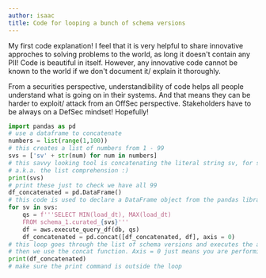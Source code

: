 ```yaml
---
author: isaac
title: Code for looping a bunch of schema versions
---
```


My first code explanation! I feel that it is very helpful to share innovative approches to solving problems to the world, as long it doesn't contain any PII!
Code is beautiful in itself. However, any innovative code cannot be known to the world if we don't document it/ explain it thoroughly.

From a securities perspective, understandibility of code helps all people understand what is going on in their systems. And that means they can be harder to exploit/ attack from an OffSec perspective. Stakeholders have to be always on a DefSec mindset! Hopefully!

```python
import pandas as pd
# use a dataframe to concatenate
numbers = list(range(1,100))
# this creates a list of numbers from 1 - 99
svs = ['sv' + str(num) for num in numbers]
# this savvy looking tool is concatenating the literal string sv, for schema version to all the strings
# a.k.a. the list comprehension :)
print(svs)
# print these just to check we have all 99
df_concatenated = pd.DataFrame()
# this code is used to declare a DataFrame object from the pandas library
for sv in svs:
    qs = f'''SELECT MIN(load_dt), MAX(load_dt)
    FROM schema_1.curated_{svs}'''
    df = aws.execute_query_df(db, qs)
    df_concatenated = pd.concat([df_concatenated, df], axis = 0)
# this loop goes through the list of schema versions and executes the above query qs
# then we use the concat function. Axis = 0 just means you are performing a computation accross all rows
print(df_concatenated)
# make sure the print command is outside the loop
```
